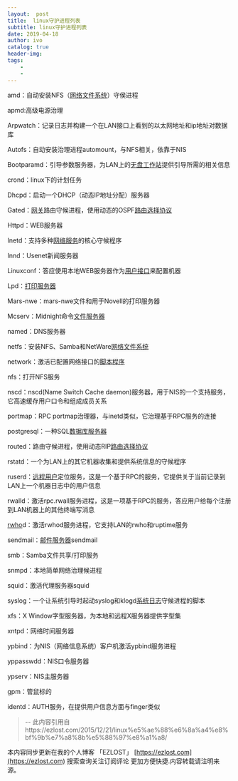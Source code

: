 ```yaml
---
layout:  post
title:  linux守护进程列表
subtitle: linux守护进程列表 
date: 2019-04-18
author: ivo
catalog: true
header-img:
tags:
    - 
    - 
---
```

amd：自动安装NFS（[网络文件系统](http://baike.baidu.com/view/544339.htm)）守侯进程

apmd:高级电源治理

Arpwatch：记录日志并构建一个在LAN接口上看到的以太网地址和ip地址对数据库

Autofs：自动安装治理进程automount，与NFS相关，依靠于NIS

Bootparamd：引导参数服务器，为LAN上的[无盘工作站](http://baike.baidu.com/view/51922.htm)提供引导所需的相关信息

crond：linux下的计划任务

Dhcpd：启动一个DHCP（动态IP地址分配）服务器

Gated：[网关](http://baike.baidu.com/view/807.htm)路由守候进程，使用动态的OSPF[路由选择协议](http://baike.baidu.com/view/1031393.htm)

Httpd：WEB服务器

Inetd：支持多种[网络服务](http://baike.baidu.com/view/1279152.htm)的核心守候程序

Innd：Usenet新闻服务器

Linuxconf：答应使用本地WEB服务器作为[用户接口](http://baike.baidu.com/view/1309799.htm)来配置机器

Lpd：[打印服务器](http://baike.baidu.com/view/634855.htm)

Mars-nwe：mars-nwe文件和用于Novell的打印服务器

Mcserv：Midnight命令[文件服务器](http://baike.baidu.com/view/566090.htm)

named：DNS服务器

netfs：安装NFS、Samba和NetWare[网络文件系统](http://baike.baidu.com/view/544339.htm)

network：激活已配置网络接口的[脚本程序](http://baike.baidu.com/view/69991.htm)

nfs：打开NFS服务

nscd：nscd(Name Switch Cache daemon)服务器，用于NIS的一个支持服务，它高速缓存用户口令和组成成员关系

portmap：RPC portmap治理器，与inetd类似，它治理基于RPC服务的连接

postgresql：一种SQL[数据库服务器](http://baike.baidu.com/view/32944.htm)

routed：路由守候进程，使用动态RIP[路由选择协议](http://baike.baidu.com/view/1031393.htm)

rstatd：一个为LAN上的其它机器收集和提供系统信息的守候程序

ruserd：[远程用户](http://baike.baidu.com/view/1541147.htm)定位服务，这是一个基于RPC的服务，它提供关于当前记录到LAN上一个机器日志中的用户信息

rwalld：激活rpc.rwall服务进程，这是一项基于RPC的服务，答应用户给每个注册到LAN机器上的其他终端写消息

[rwho](http://baike.baidu.com/view/2131257.htm)d：激活rwhod服务进程，它支持LAN的rwho和ruptime服务

sendmail：[邮件服务器](http://baike.baidu.com/view/54241.htm)sendmail

smb：Samba文件共享/打印服务

snmpd：本地简单网络治理候进程

squid：激活代理服务器squid

syslog：一个让系统引导时起动syslog和klogd[系统日志](http://baike.baidu.com/view/1270588.htm)守候进程的脚本

xfs：X Window字型服务器，为本地和远程X服务器提供字型集

xntpd：网络时间服务器

ypbind：为NIS（网络信息系统）客户机激活ypbind服务进程

yppasswdd：NIS口令服务器

ypserv：NIS主服务器

gpm：管鼠标的

identd：AUTH服务，在提供用户信息方面与finger类似
>
> --  此内容引用自https://ezlost.com/2015/12/21/linux%e5%ae%88%e6%8a%a4%e8%bf%9b%e7%a8%8b%e5%88%97%e8%a1%a8/


本内容同步更新在我的个人博客 「EZLOST」 [https://ezlost.com](https://ezlost.com)  搜索查询关注订阅评论 更加方便快捷.内容转载请注明来源。
